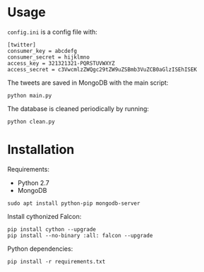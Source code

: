 # Usage

`config.ini` is a config file with:

``` shell
[twitter]
consumer_key = abcdefg
consumer_secret = hijklmno
access_key = 321321321-PQRSTUVWXYZ
access_secret = c3VwcmlzZWQgc29tZW9uZSBmb3VuZCB0aGlzISEhISEK
```

The tweets are saved in MongoDB with the main script:
``` shell
python main.py
```

The database is cleaned periodically by running:
``` shell
python clean.py
```

# Installation

Requirements:

* Python 2.7
* MongoDB

``` shell
sudo apt install python-pip mongodb-server
```

Install cythonized Falcon:
``` shell
pip install cython --upgrade
pip install --no-binary :all: falcon --upgrade
```

Python dependencies:
``` shell
pip install -r requirements.txt
```
